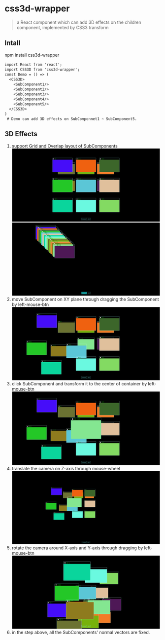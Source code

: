 # css3d-wrapper
> a React component which can add 3D effects on the children component, implemented by CSS3 transform
## Intall
  npm install css3d-wrapper
  
  ```
  import React from 'react';
  import CSS3D from 'css3d-wrapper';
  const Demo = () => (
    <CSS3D>
      <SubComponent1/>
      <SubComponent2/>
      <SubComponent3/>
      <SubComponent4/>
      <SubComponent5/>
    </CSS3D>
  )
  # Demo can add 3D effects on SubComponnet1 ~ SubComponent5.
 ```
## 3D Effects
1. support Grid and Overlap layout of SubComponents
![Alt text](https://github.com/Jad2Wizard/css3d-wrapper/raw/master/screenshots/grid.png)
![Alt text](https://github.com/Jad2Wizard/css3d-wrapper/raw/master/screenshots/overlap.png)
2. move SubComponent on XY plane through dragging the SubComponent by left-mouse-btn
![Alt text](https://github.com/Jad2Wizard/css3d-wrapper/raw/master/screenshots/move.png)
3. click SubComponent and transform it to the center of container by left-mouse-btn
![Alt text](https://github.com/Jad2Wizard/css3d-wrapper/raw/master/screenshots/click.png)
4. translate the camera on Z-axis through mouse-wheel
![Alt text](https://github.com/Jad2Wizard/css3d-wrapper/raw/master/screenshots/translateCameraZ.png)
5. rotate the camera around X-axis and Y-axis through dragging by left-mouse-btn
![Alt text](https://github.com/Jad2Wizard/css3d-wrapper/raw/master/screenshots/rotateCamera.png)
6. in the step above, all the SubComponents' normal vectors are fixed.
